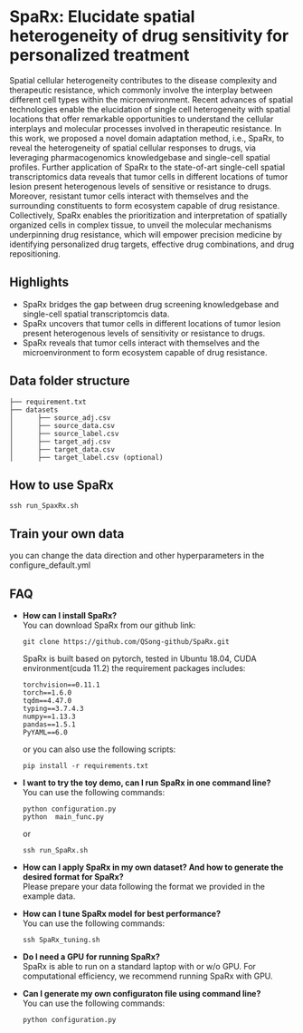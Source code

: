 # SpaRx: Elucidate spatial heterogeneity of drug sensitivity for personalized treatment

Spatial cellular heterogeneity contributes to the disease complexity and therapeutic resistance, which commonly involve the interplay between different cell types within the microenvironment. Recent advances of spatial technologies enable the elucidation of single cell heterogeneity with spatial locations that offer remarkable opportunities to understand the cellular interplays and molecular processes involved in therapeutic resistance. In this work, we proposed a novel domain adaptation method, i.e., SpaRx, to reveal the heterogeneity of spatial cellular responses to drugs, via leveraging pharmacogenomics knowledgebase and single-cell spatial profiles. Further application of SpaRx to the state-of-art single-cell spatial transcriptomics data reveals that tumor cells in different locations of tumor lesion present heterogenous levels of sensitive or resistance to drugs. Moreover, resistant tumor cells interact with themselves and the surrounding constituents to form ecosystem capable of drug resistance. Collectively, SpaRx enables the prioritization and interpretation of spatially organized cells in complex tissue, to unveil the molecular mechanisms underpinning drug resistance, which will empower precision medicine by identifying personalized drug targets, effective drug combinations, and drug repositioning.


## Highlights
* SpaRx bridges the gap between drug screening knowledgebase and single-cell spatial transcriptomcis data.
* SpaRx uncovers that tumor cells in different locations of tumor lesion present heterogenous levels of sensitivity or resistance to drugs.
* SpaRx reveals that tumor cells interact with themselves and the microenvironment to form ecosystem capable of drug resistance.


## Data folder structure
```
├── requirement.txt
├── datasets
│      ├── source_adj.csv
│      ├── source_data.csv
│      ├── source_label.csv
│      ├── target_adj.csv
│      ├── target_data.csv
│      ├── target_label.csv (optional)
```
## How to use SpaRx

```
ssh run_SpaxRx.sh
```

## Train your own data
you can change the data direction and other hyperparameters in the configure_default.yml

## FAQ
* __How can I install SpaRx?__       
You can download SpaRx from our github link:
  ```
  git clone https://github.com/QSong-github/SpaRx.git
  ```
  SpaRx is built based on pytorch, tested in Ubuntu 18.04, CUDA environment(cuda 11.2)
  the requirement packages includes:
  ```
  torchvision==0.11.1
  torch==1.6.0
  tqdm==4.47.0
  typing==3.7.4.3
  numpy==1.13.3
  pandas==1.5.1
  PyYAML==6.0
  ```
  or you can also use the following scripts:
  ```
  pip install -r requirements.txt
  ```
* __I want to try the toy demo, can I run SpaRx in one command line?__    
  You can use the following commands:
  ```
  python configuration.py 
  python  main_func.py
  ```
  or 
  ```
  ssh run_SpaRx.sh
  ```
* __How can I apply SpaRx in my own dataset? And how to generate the desired format for SpaRx?__         
    Please prepare your data following the format we provided in the example data.

* __How can I tune SpaRx model for best performance?__         
     You can use the following commands:
    ```
    ssh SpaRx_tuning.sh
    ```

* __Do I need a GPU for running SpaRx?__    
    SpaRx is able to run on a standard laptop with or w/o GPU. For computational efficiency, we recommend running SpaRx with GPU.

* __Can I generate my own configuraton file using command line?__    
    You can use the following commands:
    ```
    python configuration.py 
    ```


